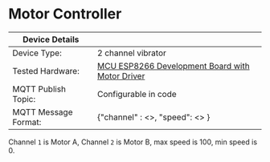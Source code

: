 # Motor Controller

| Device Details ||
|----------------|------------|
| Device Type:   | 2 channel vibrator |
| Tested Hardware: | [MCU ESP8266 Development Board with Motor Driver](https://www.amazon.co.uk/gp/product/B07ZCMZW9Q) |
| MQTT Publish Topic: | Configurable in code |
| MQTT Message Format: | {"channel" : <<channel>>, "speed": <<vibrate>> } |

Channel `1` is Motor A, Channel `2` is Motor B, max speed is 100, min speed is 0.
